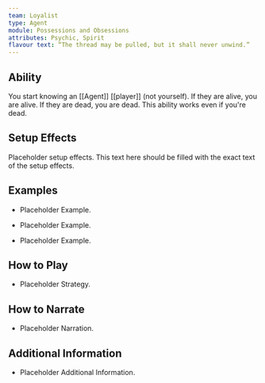 ```yaml
---
team: Loyalist
type: Agent
module: Possessions and Obsessions
attributes: Psychic, Spirit
flavour text: “The thread may be pulled, but it shall never unwind.”
---
```

## Ability
You start knowing an [[Agent]] [[player]] (not yourself). If they are alive, you are alive. If they are dead, you are dead. This ability works even if you're dead.

## Setup Effects
Placeholder setup effects. This text here should be filled with the exact text of the setup effects.

## Examples
- Placeholder Example.

- Placeholder Example.

- Placeholder Example.

## How to Play
- Placeholder Strategy.

## How to Narrate
- Placeholder Narration.

## Additional Information
- Placeholder Additional Information.
